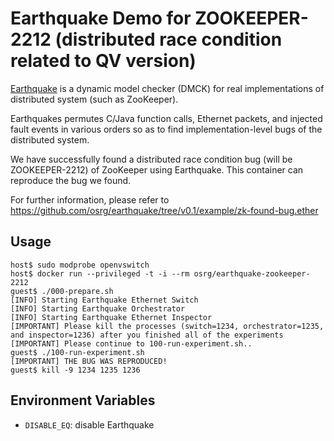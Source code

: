# Earthquake Demo for ZOOKEEPER-2212 (distributed race condition related to QV version)

[Earthquake](http://osrg.github.io/earthquake/) is a dynamic model checker (DMCK) for real implementations of distributed system (such as ZooKeeper).

Earthquakes permutes C/Java function calls, Ethernet packets, and injected fault events in various orders so as to find implementation-level bugs of the distributed system.

We have successfully found a distributed race condition bug (will be ZOOKEEPER-2212) of ZooKeeper using Earthquake.
This container can reproduce the bug we found.

For further information, please refer to https://github.com/osrg/earthquake/tree/v0.1/example/zk-found-bug.ether


## Usage

    
    host$ sudo modprobe openvswitch
    host$ docker run --privileged -t -i --rm osrg/earthquake-zookeeper-2212
    guest$ ./000-prepare.sh
    [INFO] Starting Earthquake Ethernet Switch
    [INFO] Starting Earthquake Orchestrator
    [INFO] Starting Earthquake Ethernet Inspector
    [IMPORTANT] Please kill the processes (switch=1234, orchestrator=1235, and inspector=1236) after you finished all of the experiments
    [IMPORTANT] Please continue to 100-run-experiment.sh..
    guest$ ./100-run-experiment.sh
    [IMPORTANT] THE BUG WAS REPRODUCED!
    guest$ kill -9 1234 1235 1236
    

## Environment Variables
 * `DISABLE_EQ`: disable Earthquake
